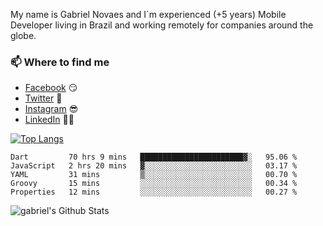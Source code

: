 
<!--
### Hi there 👋

**gblnovaes/gblnovaes** is a ✨ _special_ ✨ repository because its `README.md` (this file) appears on your GitHub profile.

Here are some ideas to get you started:

- 🔭 I’m currently working on ...
- 🌱 I’m currently learning ...
- 👯 I’m looking to collaborate on ...
- 🤔 I’m looking for help with ...
- 💬 Ask me about ...
- 📫 How to reach me: ...
- 😄 Pronouns: ...
- ⚡ Fun fact: ...
-->

My name is Gabriel Novaes and I´m experienced (+5 years) Mobile Developer living in Brazil and working remotely for companies around the globe. 



### 📫 Where to find me
- [Facebook](https://facebook.com/gblnovaes) 😏
- [Twitter](https://twitter.com/gblnovaes) 🐤
- [Instagram](https://instagram.com/gblnovaes_) 😎
- [LinkedIn](https://linkedin.com/in/gblnovaes) 👨💼

<!--- [Website](https://gabrielnovaes.com.br) 😏🔗 -->

[![Top Langs](https://github-readme-stats.vercel.app/api/top-langs/?username=gblnovaes)](https://github.com/gblnovaes/github-readme-stats)

<!--START_SECTION:waka-->
```text
Dart         70 hrs 9 mins   ███████████████████████▓░   95.06 % 
JavaScript   2 hrs 20 mins   ▓░░░░░░░░░░░░░░░░░░░░░░░░   03.17 % 
YAML         31 mins         ▒░░░░░░░░░░░░░░░░░░░░░░░░   00.70 % 
Groovy       15 mins         ░░░░░░░░░░░░░░░░░░░░░░░░░   00.34 % 
Properties   12 mins         ░░░░░░░░░░░░░░░░░░░░░░░░░   00.27 % 
```
<!--END_SECTION:waka-->

![gabriel's Github Stats](https://github-readme-stats.vercel.app/api?username=gblnovaes&show_icons=true&theme=radical)
